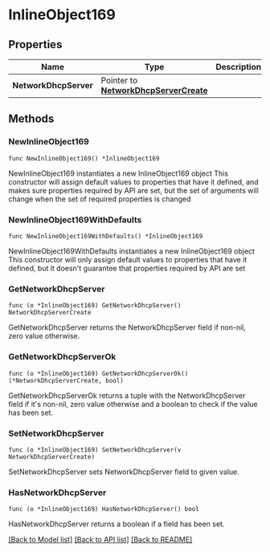 # InlineObject169

## Properties

Name | Type | Description | Notes
------------ | ------------- | ------------- | -------------
**NetworkDhcpServer** | Pointer to [**NetworkDhcpServerCreate**](networkDhcpServerCreate.md) |  | [optional] 

## Methods

### NewInlineObject169

`func NewInlineObject169() *InlineObject169`

NewInlineObject169 instantiates a new InlineObject169 object
This constructor will assign default values to properties that have it defined,
and makes sure properties required by API are set, but the set of arguments
will change when the set of required properties is changed

### NewInlineObject169WithDefaults

`func NewInlineObject169WithDefaults() *InlineObject169`

NewInlineObject169WithDefaults instantiates a new InlineObject169 object
This constructor will only assign default values to properties that have it defined,
but it doesn't guarantee that properties required by API are set

### GetNetworkDhcpServer

`func (o *InlineObject169) GetNetworkDhcpServer() NetworkDhcpServerCreate`

GetNetworkDhcpServer returns the NetworkDhcpServer field if non-nil, zero value otherwise.

### GetNetworkDhcpServerOk

`func (o *InlineObject169) GetNetworkDhcpServerOk() (*NetworkDhcpServerCreate, bool)`

GetNetworkDhcpServerOk returns a tuple with the NetworkDhcpServer field if it's non-nil, zero value otherwise
and a boolean to check if the value has been set.

### SetNetworkDhcpServer

`func (o *InlineObject169) SetNetworkDhcpServer(v NetworkDhcpServerCreate)`

SetNetworkDhcpServer sets NetworkDhcpServer field to given value.

### HasNetworkDhcpServer

`func (o *InlineObject169) HasNetworkDhcpServer() bool`

HasNetworkDhcpServer returns a boolean if a field has been set.


[[Back to Model list]](../README.md#documentation-for-models) [[Back to API list]](../README.md#documentation-for-api-endpoints) [[Back to README]](../README.md)


